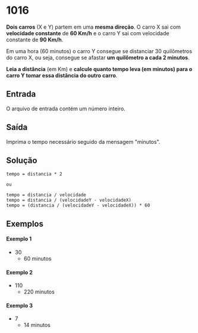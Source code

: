 # 1016
**Dois carros** (X e Y) partem em uma **mesma direção**. O carro X sai com **velocidade constante** de **60 Km/h** e o carro Y sai com velocidade constante de **90 Km/h**.

Em uma hora (60 minutos) o carro Y consegue se distanciar 30 quilômetros do carro X, ou seja, consegue se afastar **um quilômetro a cada 2 minutos**.

**Leia a distância** (em Km) e **calcule quanto tempo leva (em minutos) para o carro Y tomar essa distância do outro carro**.

## Entrada
O arquivo de entrada contém um número inteiro.

## Saída
Imprima o tempo necessário seguido da mensagem "minutos".

## Solução
    tempo = distancia * 2

    ou

    tempo = distancia / velocidade
    tempo = distancia / (velocidadeY - velocidadeX)
    tempo = (distancia / (velocidadeY - velocidadeX)) * 60


## Exemplos
#### Exemplo 1
- 30
    - 60 minutos

#### Exemplo 2
- 110
    - 220 minutos

#### Exemplo 3
- 7
    - 14 minutos
